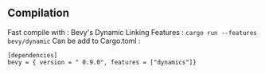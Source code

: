 
## Compilation
Fast compile with : Bevy's Dynamic Linking Features : `cargo run --features bevy/dynamic`
Can be add to Cargo.toml : 
```
[dependencies]
bevy = { version = " 0.9.0", features = ["dynamics"]}
